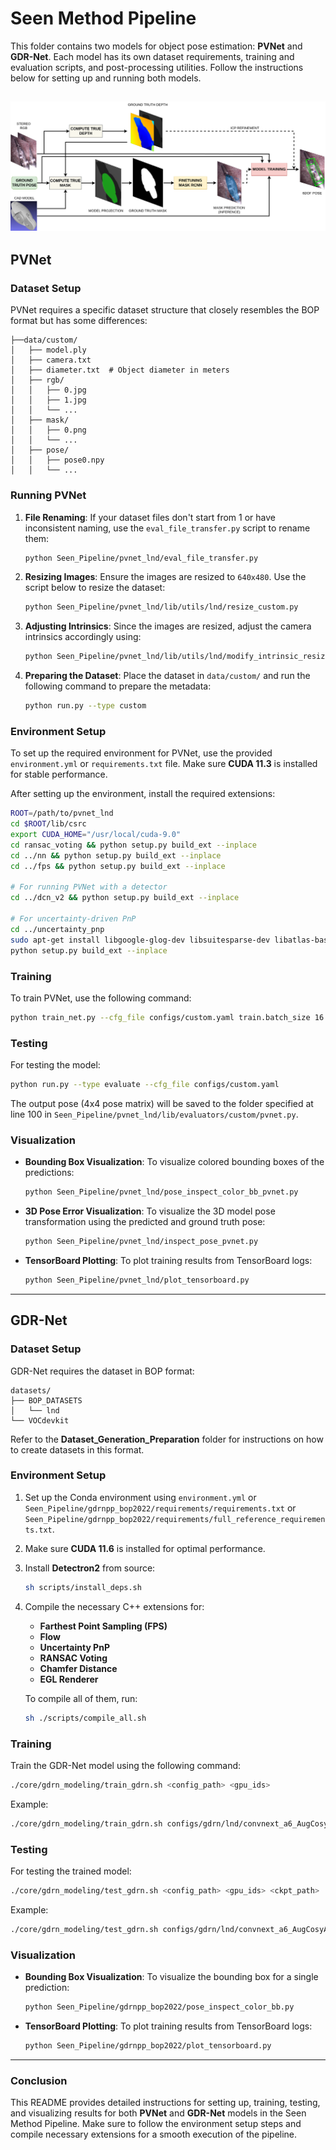 # Seen Method Pipeline

This folder contains two models for object pose estimation: **PVNet** and **GDR-Net**. Each model has its own dataset requirements, training and evaluation scripts, and post-processing utilities. Follow the instructions below for setting up and running both models.

![](seen.drawio.png)
---

## PVNet

### Dataset Setup

PVNet requires a specific dataset structure that closely resembles the BOP format but has some differences:

```
├──data/custom/
│   ├── model.ply
│   ├── camera.txt
│   ├── diameter.txt  # Object diameter in meters
│   ├── rgb/
│   │   ├── 0.jpg
│   │   ├── 1.jpg
│   │   └── ... 
│   ├── mask/
│   │   ├── 0.png
│   │   └── ...
│   ├── pose/
│   │   ├── pose0.npy
│   │   └── ...
```

### Running PVNet

1. **File Renaming**:
   If your dataset files don't start from 1 or have inconsistent naming, use the `eval_file_transfer.py` script to rename them:

   ```bash
   python Seen_Pipeline/pvnet_lnd/eval_file_transfer.py
   ```

2. **Resizing Images**:
   Ensure the images are resized to `640x480`. Use the script below to resize the dataset:

   ```bash
   python Seen_Pipeline/pvnet_lnd/lib/utils/lnd/resize_custom.py
   ```

3. **Adjusting Intrinsics**:
   Since the images are resized, adjust the camera intrinsics accordingly using:

   ```bash
   python Seen_Pipeline/pvnet_lnd/lib/utils/lnd/modify_intrinsic_resize.py
   ```
4. **Preparing the Dataset**:
   Place the dataset in `data/custom/` and run the following command to prepare the metadata:

   ```bash
   python run.py --type custom
   ```
### Environment Setup

To set up the required environment for PVNet, use the provided `environment.yml` or `requirements.txt` file. Make sure **CUDA 11.3** is installed for stable performance.

After setting up the environment, install the required extensions:

```bash
ROOT=/path/to/pvnet_lnd
cd $ROOT/lib/csrc
export CUDA_HOME="/usr/local/cuda-9.0"
cd ransac_voting && python setup.py build_ext --inplace
cd ../nn && python setup.py build_ext --inplace
cd ../fps && python setup.py build_ext --inplace

# For running PVNet with a detector
cd ../dcn_v2 && python setup.py build_ext --inplace

# For uncertainty-driven PnP
cd ../uncertainty_pnp
sudo apt-get install libgoogle-glog-dev libsuitesparse-dev libatlas-base-dev
python setup.py build_ext --inplace
```

### Training

To train PVNet, use the following command:

```bash
python train_net.py --cfg_file configs/custom.yaml train.batch_size 16
```

### Testing

For testing the model:

```bash
python run.py --type evaluate --cfg_file configs/custom.yaml
```

The output pose (4x4 pose matrix) will be saved to the folder specified at line 100 in `Seen_Pipeline/pvnet_lnd/lib/evaluators/custom/pvnet.py`.

### Visualization

- **Bounding Box Visualization**:
  To visualize colored bounding boxes of the predictions:

  ```bash
  python Seen_Pipeline/pvnet_lnd/pose_inspect_color_bb_pvnet.py
  ```

- **3D Pose Error Visualization**:
  To visualize the 3D model pose transformation using the predicted and ground truth pose:

  ```bash
  python Seen_Pipeline/pvnet_lnd/inspect_pose_pvnet.py
  ```

- **TensorBoard Plotting**:
  To plot training results from TensorBoard logs:

  ```bash
  python Seen_Pipeline/pvnet_lnd/plot_tensorboard.py
  ```

---

## GDR-Net

### Dataset Setup

GDR-Net requires the dataset in BOP format:

```
datasets/
├── BOP_DATASETS  
│   └── lnd
└── VOCdevkit
```

Refer to the **Dataset_Generation_Preparation** folder for instructions on how to create datasets in this format.

### Environment Setup

1. Set up the Conda environment using `environment.yml` or `Seen_Pipeline/gdrnpp_bop2022/requirements/requirements.txt` or `Seen_Pipeline/gdrnpp_bop2022/requirements/full_reference_requirements.txt`.
2. Make sure **CUDA 11.6** is installed for optimal performance.
3. Install **Detectron2** from source:

   ```bash
   sh scripts/install_deps.sh
   ```

4. Compile the necessary C++ extensions for:
   - **Farthest Point Sampling (FPS)**
   - **Flow**
   - **Uncertainty PnP**
   - **RANSAC Voting**
   - **Chamfer Distance**
   - **EGL Renderer**

   To compile all of them, run:

   ```bash
   sh ./scripts/compile_all.sh
   ```

### Training

Train the GDR-Net model using the following command:

```bash
./core/gdrn_modeling/train_gdrn.sh <config_path> <gpu_ids>
```

Example:

```bash
./core/gdrn_modeling/train_gdrn.sh configs/gdrn/lnd/convnext_a6_AugCosyAAEGray_BG05_mlL1_DMask_amodalClipBox_classAware_lnd.py 0
```

### Testing

For testing the trained model:

```bash
./core/gdrn_modeling/test_gdrn.sh <config_path> <gpu_ids> <ckpt_path>
```

Example:

```bash
./core/gdrn_modeling/test_gdrn.sh configs/gdrn/lnd/convnext_a6_AugCosyAAEGray_BG05_mlL1_DMask_amodalClipBox_classAware_lnd.py 0 gdrnpp_bop2022/output/gdrn/lnd/convnext_a6_AugCosyAAEGray_BG05_mlL1_DMask_amodalClipBox_classAware_lnd/model_final.pth
```

### Visualization

- **Bounding Box Visualization**:
  To visualize the bounding box for a single prediction:

  ```bash
  python Seen_Pipeline/gdrnpp_bop2022/pose_inspect_color_bb.py
  ```

- **TensorBoard Plotting**:
  To plot training results from TensorBoard logs:

  ```bash
  python Seen_Pipeline/gdrnpp_bop2022/plot_tensorboard.py
  ```

---

### Conclusion

This README provides detailed instructions for setting up, training, testing, and visualizing results for both **PVNet** and **GDR-Net** models in the Seen Method Pipeline. Make sure to follow the environment setup steps and compile necessary extensions for a smooth execution of the pipeline.